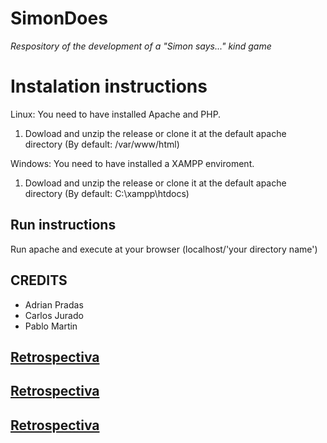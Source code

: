 # SimonDoes
*Respository of the development of a "Simon says..." kind game*

# Instalation instructions
Linux: You need to have installed Apache and PHP.
  1. Dowload and unzip the release or clone it at the default apache directory (By default: /var/www/html)
  
Windows: You need to have installed a XAMPP enviroment.
  1. Dowload and unzip the release or clone it at the default apache directory (By default: C:\xampp\htdocs)

## Run instructions
Run apache and execute at your browser (localhost/'your directory name')

## CREDITS
 - Adrian Pradas
 - Carlos Jurado
 - Pablo Martin

## [Retrospectiva](https://github.com/PMartinOnTheCloud/SimonDoes/wiki/Restrospective-Sprint-1)
## [Retrospectiva](https://github.com/PMartinOnTheCloud/SimonDoes/wiki/Restrospective-Sprint-1)
## [Retrospectiva](https://github.com/PMartinOnTheCloud/SimonDoes/wiki/Restrospective-Sprint-1)
